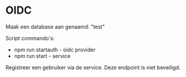 # OIDC

Maak een database aan genaamd: "test"

Script commando's:
<ul>
  <li>npm run startauth - oidc provider</li>
  <li>npm run start - service</li>
</ul>

Registreer een gebruiker via de service. Deze endpoint is niet beveiligd.
